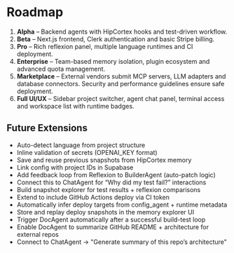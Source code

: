# Roadmap

1. **Alpha** – Backend agents with HipCortex hooks and test-driven workflow.
2. **Beta** – Next.js frontend, Clerk authentication and basic Stripe billing.
3. **Pro** – Rich reflexion panel, multiple language runtimes and CI deployment.
4. **Enterprise** – Team-based memory isolation, plugin ecosystem and advanced quota management.
5. **Marketplace** – External vendors submit MCP servers, LLM adapters and database connectors. Security and performance guidelines ensure safe deployment.
6. **Full UI/UX** – Sidebar project switcher, agent chat panel, terminal access and workspace list with runtime badges.

## Future Extensions

- Auto-detect language from project structure
- Inline validation of secrets (OPENAI_KEY format)
- Save and reuse previous snapshots from HipCortex memory
- Link config with project IDs in Supabase
- Add feedback loop from Reflexion to BuilderAgent (auto-patch logic)
- Connect this to ChatAgent for “Why did my test fail?” interactions
- Build snapshot explorer for test results + reflexion comparisons
- Extend to include GitHub Actions deploy via CI token
- Automatically infer deploy targets from config_agent + runtime metadata
- Store and replay deploy snapshots in the memory explorer UI
- Trigger DocAgent automatically after a successful build-test loop
- Enable DocAgent to summarize GitHub README + architecture for external repos
- Connect to ChatAgent → "Generate summary of this repo’s architecture"
